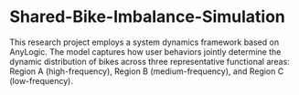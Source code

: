 # Shared-Bike-Imbalance-Simulation
This research project employs a system dynamics framework based on AnyLogic. The model captures how user behaviors jointly determine the dynamic distribution of bikes across three representative functional areas: Region A (high-frequency), Region B (medium-frequency), and Region C (low-frequency). 
